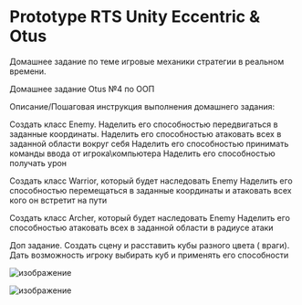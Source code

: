 # Prototype RTS Unity Eccentric & Otus
 Домашнее задание по теме игровые механики стратегии в реальном времени. 
 
Домашнее задание Otus №4 по ООП

Описание/Пошаговая инструкция выполнения домашнего задания:

Создать класс Enemy.
Наделить его способностью передвигаться в заданные координаты.
Наделить его способностью атаковать всех в заданной области вокруг себя
Наделить его способностью принимать команды ввода от игрока\компьютера
Наделить его способностью получать урон

Создать класс Warrior, который будет наследовать Enemy
Наделить его способностью перемещаться в заданные координаты и атаковать всех кого он встретит на пути

Создать класс Archer, который будет наследовать Enemy
Наделить его способностью  атаковать всех в заданной области в радиусе атаки

Доп задание. 
Создать сцену и расставить кубы разного цвета ( враги). Дать возможность игроку выбирать куб и применять его способности

 
![изображение](https://user-images.githubusercontent.com/79563332/149992779-e95a142f-3c2e-40db-ab38-75829c4c1ce2.png)

![изображение](https://user-images.githubusercontent.com/79563332/149992884-ee0e14f5-6ca8-4ca1-808c-2d609e5cd186.png)

